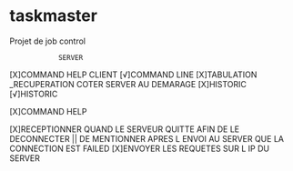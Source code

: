 # taskmaster
Projet de job control

				SERVER
[X]COMMAND HELP
				CLIENT
[√]COMMAND LINE
			[X]TABULATION
\_RECUPERATION COTER SERVER AU DEMARAGE
			[X]HISTORIC
[√]HISTORIC

[X]COMMAND HELP

[X]RECEPTIONNER QUAND LE SERVEUR QUITTE AFIN DE LE DECONNECTER || DE MENTIONNER APRES L ENVOI AU SERVER QUE LA CONNECTION EST FAILED
[X]ENVOYER LES REQUETES SUR L IP DU SERVER
